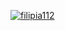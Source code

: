 [![filipia112](https://circleci.com/gh/filipia112/Test-Submission-Suitmedia.svg?style=svg)](https://circleci.com/gh/filipia112/Test-Submission-Suitmedia)
